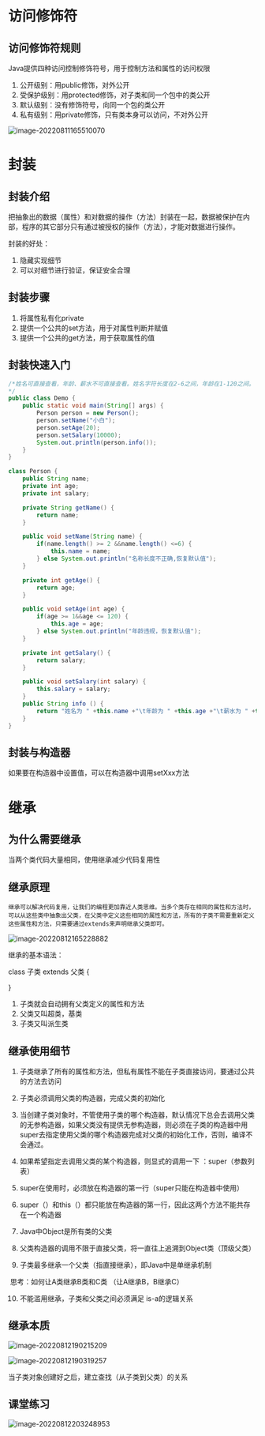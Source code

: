 # 访问修饰符

## 访问修饰符规则

Java提供四种访问控制修饰符号，用于控制方法和属性的访问权限

1. 公开级别：用public修饰，对外公开
2. 受保护级别：用protected修饰，对子类和同一个包中的类公开
3. 默认级别：没有修饰符号，向同一个包的类公开
4. 私有级别：用private修饰，只有类本身可以访问，不对外公开

![image-20220811165510070](C:\Users\yu'yin\AppData\Roaming\Typora\typora-user-images\image-20220811165510070.png)

# 封装

## 封装介绍

把抽象出的数据（属性）和对数据的操作（方法）封装在一起，数据被保护在内部，程序的其它部分只有通过被授权的操作（方法），才能对数据进行操作。

封装的好处：

1. 隐藏实现细节
2. 可以对细节进行验证，保证安全合理

## 封装步骤

1. 将属性私有化private
2. 提供一个公共的set方法，用于对属性判断并赋值
3. 提供一个公共的get方法，用于获取属性的值

## 封装快速入门

``` java
/*姓名可直接查看，年龄、薪水不可直接查看。姓名字符长度在2-6之间，年龄在1-120之间。
*/
public class Demo {
    public static void main(String[] args) {
        Person person = new Person();
        person.setName("小白");
        person.setAge(20);
        person.setSalary(10000);
        System.out.println(person.info());
    }
}

class Person {
    public String name;
    private int age;
    private int salary;

    private String getName() {
        return name;
    }

    public void setName(String name) {
        if(name.length() >= 2 &&name.length() <=6) {
            this.name = name;
        } else System.out.println("名称长度不正确,恢复默认值");
    }

    private int getAge() {
        return age;
    }

    public void setAge(int age) {
        if(age >= 1&&age <= 120) {
            this.age = age;
        } else System.out.println("年龄违规，恢复默认值");
    }

    private int getSalary() {
        return salary;
    }

    public void setSalary(int salary) {
        this.salary = salary;
    }
    public String info () {
        return "姓名为 " +this.name +"\t年龄为 " +this.age +"\t薪水为 " +this.salary;
    }
}
```

## 封装与构造器

如果要在构造器中设置值，可以在构造器中调用setXxx方法

# 继承

## 为什么需要继承

当两个类代码大量相同，使用继承减少代码复用性

## 继承原理

 	继承可以解决代码复用，让我们的编程更加靠近人类思维。当多个类存在相同的属性和方法时，可以从这些类中抽象出父类，在父类中定义这些相同的属性和方法，所有的子类不需要重新定义这些属性和方法，只需要通过extends来声明继承父类即可。

![image-20220812165228882](C:\Users\yu'yin\AppData\Roaming\Typora\typora-user-images\image-20220812165228882.png)



继承的基本语法：

class 子类 extends 父类 {

}

1. 子类就会自动拥有父类定义的属性和方法
2. 父类又叫超类，基类
3. 子类又叫派生类  

## 继承使用细节

1. 子类继承了所有的属性和方法，但私有属性不能在子类直接访问，要通过公共的方法去访问

2. 子类必须调用父类的构造器，完成父类的初始化
3. 当创建子类对象时，不管使用子类的哪个构造器，默认情况下总会去调用父类的无参构造器，如果父类没有提供无参构造器，则必须在子类的构造器中用super去指定使用父类的哪个构造器完成对父类的初始化工作，否则，编译不会通过。
4. 如果希望指定去调用父类的某个构造器，则显式的调用一下 ：super（参数列表）
5. super在使用时，必须放在构造器的第一行（super只能在构造器中使用）
6. super（）和this（）都只能放在构造器的第一行，因此这两个方法不能共存在一个构造器
7. Java中Object是所有类的父类
8. 父类构造器的调用不限于直接父类，将一直往上追溯到Object类（顶级父类）
9. 子类最多继承一个父类（指直接继承），即Java中是单继承机制

​		思考：如何让A类继承B类和C类   （让A继承B，B继承C）

10. 不能滥用继承，子类和父类之间必须满足 is-a的逻辑关系

## 继承本质

![image-20220812190215209](C:\Users\yu'yin\AppData\Roaming\Typora\typora-user-images\image-20220812190215209.png)



![image-20220812190319257](C:\Users\yu'yin\AppData\Roaming\Typora\typora-user-images\image-20220812190319257.png)

当子类对象创建好之后，建立查找（从子类到父类）的关系

## 课堂练习



![image-20220812203248953](C:\Users\yu'yin\AppData\Roaming\Typora\typora-user-images\image-20220812203248953.png)